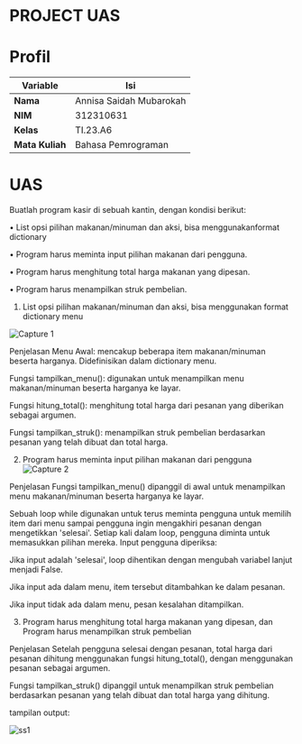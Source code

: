 # PROJECT UAS

# Profil

| Variable | Isi |
| -------- | --- |
|**Nama**  | Annisa Saidah Mubarokah |
|**NIM**   | 312310631 |
|**Kelas** | TI.23.A6 |
|**Mata Kuliah** | Bahasa Pemrograman |

# UAS

Buatlah program kasir di sebuah kantin, dengan kondisi berikut:

• List opsi pilihan makanan/minuman dan aksi, bisa menggunakanformat dictionary

• Program harus meminta input pilihan makanan dari pengguna.

• Program harus menghitung total harga makanan yang dipesan.

• Program harus menampilkan struk pembelian.

1. List opsi pilihan makanan/minuman dan aksi, bisa menggunakan format dictionary menu

![Capture 1](https://github.com/annisasaidah06/UAS/assets/148035766/f2b774ba-6fbf-4616-afd7-dfd1607829f3)

Penjelasan
Menu Awal: mencakup beberapa item makanan/minuman beserta harganya. Didefinisikan dalam dictionary menu.

Fungsi tampilkan_menu(): digunakan untuk menampilkan menu makanan/minuman beserta harganya ke layar.

Fungsi hitung_total(): menghitung total harga dari pesanan yang diberikan sebagai argumen.

Fungsi tampilkan_struk(): menampilkan struk pembelian berdasarkan pesanan yang telah dibuat dan total harga.

2. Program harus meminta input pilihan makanan dari pengguna
![Capture 2](https://github.com/annisasaidah06/UAS/assets/148035766/4679b0da-691f-4c86-8ce6-d500f704a19b)

Penjelasan
Fungsi tampilkan_menu() dipanggil di awal untuk menampilkan menu makanan/minuman beserta harganya ke layar.

Sebuah loop while digunakan untuk terus meminta pengguna untuk memilih item dari menu sampai pengguna ingin mengakhiri pesanan dengan mengetikkan 'selesai'. Setiap kali dalam loop, pengguna diminta untuk memasukkan pilihan mereka.
Input pengguna diperiksa:

Jika input adalah 'selesai', loop dihentikan dengan mengubah variabel lanjut menjadi False.

Jika input ada dalam menu, item tersebut ditambahkan ke dalam pesanan.

Jika input tidak ada dalam menu, pesan kesalahan ditampilkan.

3. Program harus menghitung total harga makanan yang dipesan, dan Program harus menampilkan struk pembelian

Penjelasan
Setelah pengguna selesai dengan pesanan, total harga dari pesanan dihitung menggunakan fungsi hitung_total(), dengan menggunakan pesanan sebagai argumen.

Fungsi tampilkan_struk() dipanggil untuk menampilkan struk pembelian berdasarkan pesanan yang telah dibuat dan total harga yang dihitung.

tampilan output:

![ss1](https://github.com/annisasaidah06/UAS/assets/148035766/5be64f6b-63d5-4eb2-b07c-9f0a6750eca7)





